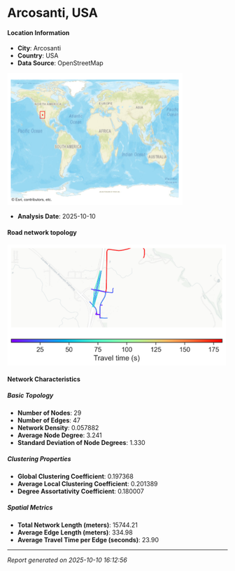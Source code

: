 # Arcosanti, USA

#### Location Information

- **City**: Arcosanti
- **Country**: USA
- **Data Source**: OpenStreetMap
<img src="Arcosanti_location.png" alt="Arcosanti Location Map" width="400" />

- **Analysis Date**: 2025-10-10

#### Road network topology

<img src="Arcosanti_network_map.png" alt="Arcosanti Road Network Map" width="500"/>

#### Network Characteristics

##### Basic Topology

- **Number of Nodes**: 29
- **Number of Edges**: 47
- **Network Density**: 0.057882
- **Average Node Degree**: 3.241
- **Standard Deviation of Node Degrees**: 1.330

##### Clustering Properties

- **Global Clustering Coefficient**: 0.197368
- **Average Local Clustering Coefficient**: 0.201389
- **Degree Assortativity Coefficient**: 0.180007

##### Spatial Metrics

- **Total Network Length (meters)**: 15744.21
- **Average Edge Length (meters)**: 334.98
- **Average Travel Time per Edge (seconds)**: 23.90

---
*Report generated on 2025-10-10 16:12:56*
